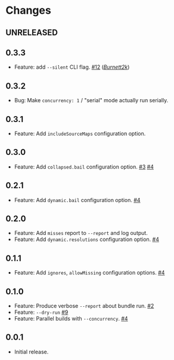 Changes
=======

## UNRELEASED

## 0.3.3

* Feature: add `--silent` CLI flag.
  [#12](https://github.com/FormidableLabs/trace-pkg/issues/12)
  (*[Burnett2k][]*)

## 0.3.2

* Bug: Make `concurrency: 1` / "serial" mode actually run serially.

## 0.3.1

* Feature: Add `includeSourceMaps` configuration option.

## 0.3.0

* Feature: Add `collapsed.bail` configuration option.
  [#3](https://github.com/FormidableLabs/trace-pkg/issues/3)
  [#4](https://github.com/FormidableLabs/trace-pkg/issues/4)

## 0.2.1

* Feature: Add `dynamic.bail` configuration option.
  [#4](https://github.com/FormidableLabs/trace-pkg/issues/4)

## 0.2.0

* Feature: Add `misses` report to `--report` and log output.
* Feature: Add `dynamic.resolutions` configuration option.
  [#4](https://github.com/FormidableLabs/trace-pkg/issues/4)

## 0.1.1

* Feature: Add `ignores`, `allowMissing` configuration options.
  [#4](https://github.com/FormidableLabs/trace-pkg/issues/4)

## 0.1.0

* Feature: Produce verbose `--report` about bundle run.
  [#2](https://github.com/FormidableLabs/trace-pkg/issues/2)
* Feature: `--dry-run`
  [#9](https://github.com/FormidableLabs/trace-pkg/issues/9)
* Feature: Parallel builds with `--concurrency`.
  [#4](https://github.com/FormidableLabs/trace-pkg/issues/4)

## 0.0.1

* Initial release.

[Burnett2k]: https://github.com/Burnett2k
